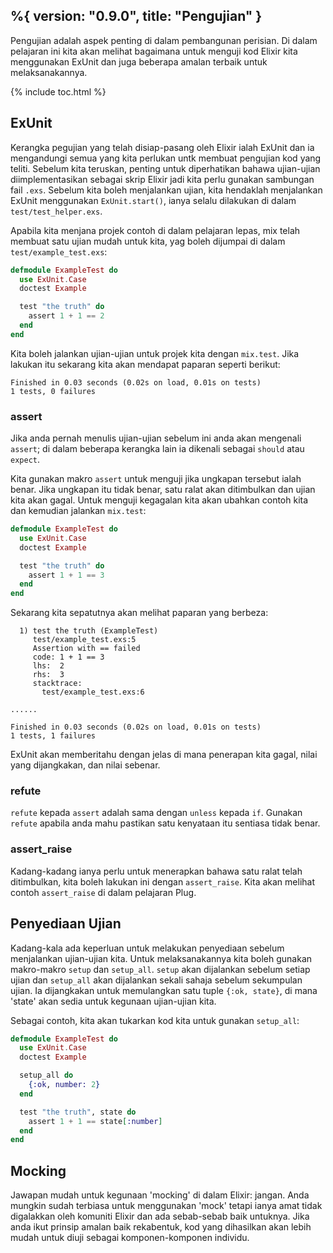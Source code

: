 %{
  version: "0.9.0",
  title: "Pengujian"
}
---

Pengujian adalah aspek penting di dalam pembangunan perisian.  Di dalam pelajaran ini kita akan melihat bagaimana untuk menguji kod Elixir kita menggunakan ExUnit dan juga beberapa amalan terbaik untuk melaksanakannya.

{% include toc.html %}

## ExUnit

Kerangka pegujian yang telah disiap-pasang oleh Elixir ialah ExUnit dan ia mengandungi semua yang kita perlukan untk membuat pengujian kod yang teliti.  Sebelum kita teruskan, penting untuk diperhatikan bahawa ujian-ujian diimplementasikan sebagai skrip Elixir jadi kita perlu gunakan sambungan fail `.exs`.
Sebelum kita boleh menjalankan ujian, kita hendaklah menjalankan ExUnit menggunakan `ExUnit.start()`, ianya selalu dilakukan di dalam `test/test_helper.exs`.

Apabila kita menjana projek contoh di dalam pelajaran lepas, mix telah membuat satu ujian mudah untuk kita, yag boleh dijumpai di dalam `test/example_test.exs`:

```elixir
defmodule ExampleTest do
  use ExUnit.Case
  doctest Example

  test "the truth" do
    assert 1 + 1 == 2
  end
end
```

Kita boleh jalankan ujian-ujian untuk projek kita dengan `mix.test`.  Jika lakukan itu sekarang kita akan mendapat paparan seperti berikut:

```shell
Finished in 0.03 seconds (0.02s on load, 0.01s on tests)
1 tests, 0 failures
```

### assert

Jika anda pernah menulis ujian-ujian sebelum ini anda akan mengenali `assert`; di dalam beberapa kerangka lain ia dikenali sebagai `should` atau `expect`.

Kita gunakan makro `assert` untuk menguji jika ungkapan tersebut ialah benar.  Jika ungkapan itu tidak benar, satu ralat akan ditimbulkan dan ujian kita akan gagal.  Untuk menguji kegagalan kita akan ubahkan contoh kita dan kemudian jalankan `mix.test`:

```elixir
defmodule ExampleTest do
  use ExUnit.Case
  doctest Example

  test "the truth" do
    assert 1 + 1 == 3
  end
end
```

Sekarang kita sepatutnya akan melihat paparan yang berbeza:

```shell
  1) test the truth (ExampleTest)
     test/example_test.exs:5
     Assertion with == failed
     code: 1 + 1 == 3
     lhs:  2
     rhs:  3
     stacktrace:
       test/example_test.exs:6

......

Finished in 0.03 seconds (0.02s on load, 0.01s on tests)
1 tests, 1 failures
```

ExUnit akan memberitahu dengan jelas di mana penerapan kita gagal, nilai yang dijangkakan, dan nilai sebenar.

### refute

`refute` kepada `assert` adalah sama dengan `unless` kepada `if`.  Gunakan `refute` apabila anda mahu pastikan satu kenyataan itu sentiasa tidak benar.

### assert_raise

Kadang-kadang ianya perlu untuk menerapkan bahawa satu ralat telah ditimbulkan, kita boleh lakukan ini dengan `assert_raise`.  Kita akan melihat contoh `assert_raise` di dalam pelajaran Plug.

## Penyediaan Ujian

Kadang-kala ada keperluan untuk melakukan penyediaan sebelum menjalankan ujian-ujian kita.  Untuk melaksanakannya kita boleh gunakan makro-makro `setup` dan `setup_all`.  `setup` akan dijalankan sebelum setiap ujian dan `setup_all` akan dijalankan sekali sahaja sebelum sekumpulan ujian.  Ia dijangkakan untuk memulangkan satu tuple `{:ok, state}`, di mana 'state' akan sedia untuk kegunaan ujian-ujian kita.

Sebagai contoh, kita akan tukarkan kod kita untuk gunakan `setup_all`:

```elixir
defmodule ExampleTest do
  use ExUnit.Case
  doctest Example

  setup_all do
    {:ok, number: 2}
  end

  test "the truth", state do
    assert 1 + 1 == state[:number]
  end
end
```

## Mocking

Jawapan mudah untuk kegunaan 'mocking' di dalam Elixir: jangan.  Anda mungkin sudah terbiasa untuk menggunakan 'mock' tetapi ianya amat tidak digalakkan oleh komuniti Elixir dan ada sebab-sebab baik untuknya.  Jika anda ikut prinsip amalan baik rekabentuk, kod yang dihasilkan akan lebih mudah untuk diuji sebagai komponen-komponen individu.
